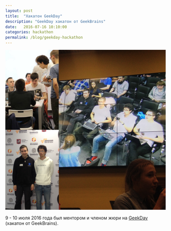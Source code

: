 ```yaml
---
layout: post
title:  "Хакатон GeekDay"
description: "GeekDay хакатон от GeekBrains"
date:   2016-07-16 10:10:00
categories: hackathon
permalink: /blog/geekday-hackathon
---
```


![geekday](/downloads/geekday-hackathon.jpg)

9 - 10 июля 2016 года был ментором и членом жюри на [GeekDay](https://geekbrains.ru/geekday) (хакатон от GeekBrains).

